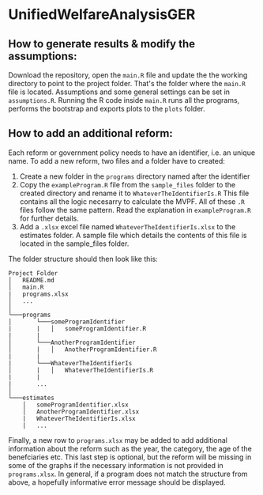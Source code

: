 # UnifiedWelfareAnalysisGER

## How to generate results & modify the assumptions:
Download the repository, open the `main.R` file and update the the working directory to point to the project folder. That's the folder where the `main.R` file is located.
Assumptions and some general settings can be set in `assumptions.R`. Running the R code inside `main.R` runs all the programs, performs the bootstrap and exports plots to the `plots` folder. 
## How to add an additional reform:
Each reform or government policy needs to have an identifier, i.e. an unique name.
To add a new reform, two files and a folder have to created:
1. Create a new folder in the `programs` directory named after the identifier
2. Copy the `exampleProgram.R` file from the `sample_files` folder to the created directory and rename it to `WhateverTheIdentifierIs.R`
This file contains all the logic necesarry to calculate the MVPF. 
All of these `.R` files follow the same pattern. Read the explanation in `exampleProgram.R` for further details.
3. Add a `.xlsx` excel file named `WhateverTheIdentifierIs.xlsx` to the estimates folder. A sample file which details the contents of this file is located in the sample_files folder.

The folder structure should then look like this:
```
Project Folder
│   README.md
│   main.R
|   programs.xlsx
│   ...
│
└───programs
│       └───someProgramIdentifier
|       |   │   someProgramIdentifier.R
|       |
│       └───AnotherProgramIdentifier
│       |   │   AnotherProgramIdentifier.R
|       |
|       └───WhateverTheIdentifierIs
│       |   │   WhateverTheIdentifierIs.R
|       |
|       ...
│   
└───estimates
    │   someProgramIdentifier.xlsx
    │   AnotherProgramIdentifier.xlsx
    |   WhateverTheIdentifierIs.xlsx
    |   ...
```

Finally, a new row to `programs.xlsx` may be added to add additional information about the reform such as the year, the category, the age of the benefciaries etc.
This last step is optional, but the reform will be missing in some of the graphs if the necessary information is not provided in `programs.xlsx`. In general, if a program does
not match the structure from above, a hopefully informative error message should be displayed.
